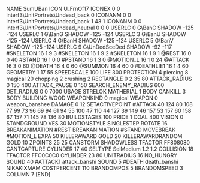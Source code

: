 NAME 			SumUBan
ICON 			U_FrnOf17
ICONEX 0 0 interf3\UnitPortrets\Undead_back 0
ICONANM 0 0 interf3\UnitPortrets\Undead_back 1 43 1
ICONANM 0 0 interf3\UnitPortrets\Undead_neutral 0 0 0
USERLC 			0 G\BanC SHADOW -125 -124
USERLC 			1 G\BanG SHADOW -125 -124
USERLC 			3 G\BanU SHADOW -125 -124
USERLC 			4 G\BanH SHADOW -125 -124
USERLC 			5 G\BanV SHADOW -125 -124
USERLC 			9 G\UnDedSceDed SHADOW -92 -117
#SKELETON               16 1 9 3
#SKELETON               16 1 9 2
#SKELETON               16 1 9 1
@REST      		16 0 0 40
#STAND     		16 1 0 0
#PSTAND    		16 1 3 0
@MOTION_L  		16 1 0 24
@ATTACK    		16 3 0 60
@DEATH     		16 4 0 60
@SUMMON     		16 4 60 0
#DEATHLIE1 		16 1 4 60
GEOMETRY 		1 17 55
SPEEDSCALE 100
LIFE     		300
PROTECTION 		4 piercing 8 magical 20 chopping 2 crushing 2
RECTANGLE 		0 2 35 80
ATTACK_RADIUS 		0 150 400
ATTACK_PAUSE 		0 150
SEARCH_ENEMY_RADIUS 	600
DET_RADIUS 		0 0 7000
USAGE STRELOK
MATHERIAL 		1 BODY
CANKILL 3 BODY BUILDING WOOD
WEAPONKIND 		0 magical
WEAPON			0 weapon_banshee
DAMAGE   		0 12
SETACTIVEPOINT 		#ATTACK 40 124 80 108 77 99 73 96 69 94 61 94 55 100 47 110 44 127 39 149 46 157 53 157 60 158 67 157 71 145 78 136 80 
BUILDSTAGES 		100
PRICE 			1 COAL 400
VISION 			0
STANDGROUND
VES 			30
MOTIONSTYLE 		SINGLESTEP
ROTATE 			16
BREAKANIMATION 		#REST
BREAKANIMATION 		#STAND
MOVEBREAK 		#MOTION_L
EXPA 			50
KILLERAWARD             GOLD 20
KILLERAWARDRANDOM       GOLD 10
ZPOINTS 25 25
CANSTORM
SHADOWLESS
TFACTOR FF808080
CANTCAPTURE
CYLINDER		17 40
SELTYPE SelMedium 1.2 1.2
COLLISION 18
TFACTOR FFC0C0C0
CYLINDER 23 80
UNITRADIUS 16
NO_HUNGRY
SOUND 40 #ATTACK1 attack_banshi
SOUND 5 #DEATH death_banshi
NIKAKIXMAM
COSTPERCENT 110
BRANDOMPOS 5
BRANDOMSPEED 3
COLUMN 7
[END]
